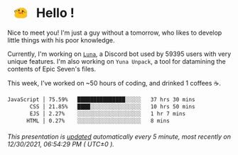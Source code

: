 <h1>   <img src="./spoink.gif" style="vertical-align:middle;" width="30px">   Hello ! </h1>

Nice to meet you! I'm just a guy without a tomorrow, who likes to develop little things with his poor knowledge.

Currently, I'm working on <a href='https://github.com/Asgarrrr/Luna'>`Luna`</a>, a Discord bot used by 59395 users with very unique features. I'm also working on `Yuna Unpack`, a tool for datamining the contents of Epic Seven's files.

This week, I've worked on ~50 hours of coding, and drinked 1 coffees ☕.

```
JavaScript │ 75.59%   ███████████████░░░░░   37 hrs 30 mins
       CSS │ 21.85%   ████░░░░░░░░░░░░░░░░   10 hrs 50 mins
       EJS │ 2.27%    ░░░░░░░░░░░░░░░░░░░░   1 hr 7 mins
      HTML │ 0.27%    ░░░░░░░░░░░░░░░░░░░░   8 mins
```

###### This presentation is [updated](https://github.com/Asgarrrr) automatically every 5 minute, most recently on 12/30/2021, 06:54:29 PM ( UTC±0 ).